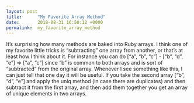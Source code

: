 ```yaml
---
layout: post
title:      "My Favorite Array Method"
date:       2018-08-31 16:50:12 +0000
permalink:  my_favorite_array_method
---
```



It’s surprising how many methods are baked into Ruby arrays. I think one of my favorite little tricks is “subtracting” one array from another, or that’s at least how I think about it. For instance you can do [“a”, “b”, “c”] - [“b”, “d”, “e”] => [“a”, “c”] since “b” is common to both arrays and is sort of “subtracted” from the original array. Whenever I see something like this, I can just tell that one day it will be useful. If you take the second array [“b”, “d”, “e”] and apply the uniq method (in case there are duplicates) and then subtract it from the first array, and then add them together you get an array of unique elements in two arrays. 
